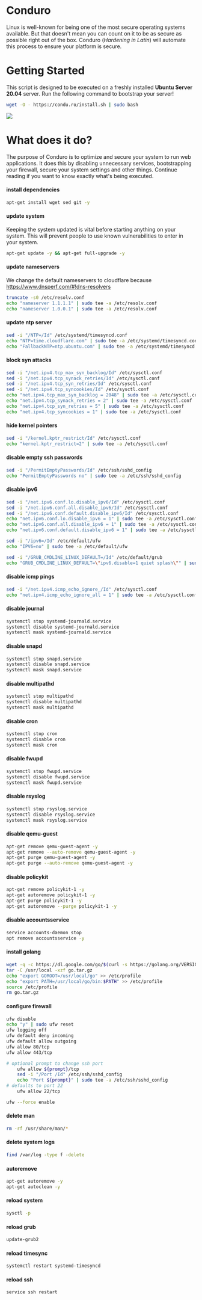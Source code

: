 # Conduro 
Linux is well-known for being one of the most secure operating systems available. But that doesn't mean you can count on it to be as secure as possible right out of the box. Conduro (_Hardening in Latin_) will automate this process to ensure your platform is secure.

# Getting Started
This script is designed to be executed on a freshly installed **Ubuntu Server 20.04** server. Run the following command to bootstrap your server!

```bash
wget -O - https://condu.ro/install.sh | sudo bash
```
![](https://i.imgur.com/RvdJQjU.gif)

# What does it do?
The purpose of Conduro is to optimize and secure your system to run web applications. It does this by disabling unnecessary services, bootstrapping your firewall, secure your system settings and other things. Continue reading if you want to know exactly what's being executed.

#### install dependencies
```bash
apt-get install wget sed git -y
```

#### update system
Keeping the system updated is vital before starting anything on your system. This will prevent people to use known vulnerabilities to enter in your system.
```bash
apt-get update -y && apt-get full-upgrade -y
```

#### update nameservers
We change the default nameservers to cloudflare because https://www.dnsperf.com/#!dns-resolvers
```bash
truncate -s0 /etc/resolv.conf
echo "nameserver 1.1.1.1" | sudo tee -a /etc/resolv.conf
echo "nameserver 1.0.0.1" | sudo tee -a /etc/resolv.conf
```
#### update ntp server
```bash
sed -i "/NTP=/Id" /etc/systemd/timesyncd.conf
echo "NTP=time.cloudflare.com" | sudo tee -a /etc/systemd/timesyncd.conf
echo "FallbackNTP=ntp.ubuntu.com" | sudo tee -a /etc/systemd/timesyncd.conf
```

#### block syn attacks
```bash
sed -i "/net.ipv4.tcp_max_syn_backlog/Id" /etc/sysctl.conf
sed -i "/net.ipv4.tcp_synack_retries/Id" /etc/sysctl.conf
sed -i "/net.ipv4.tcp_syn_retries/Id" /etc/sysctl.conf
sed -i "/net.ipv4.tcp_syncookies/Id" /etc/sysctl.conf
echo "net.ipv4.tcp_max_syn_backlog = 2048" | sudo tee -a /etc/sysctl.conf
echo "net.ipv4.tcp_synack_retries = 2" | sudo tee -a /etc/sysctl.conf
echo "net.ipv4.tcp_syn_retries = 5" | sudo tee -a /etc/sysctl.conf
echo "net.ipv4.tcp_syncookies = 1" | sudo tee -a /etc/sysctl.conf
```

#### hide kernel pointers
```bash
sed -i "/kernel.kptr_restrict/Id" /etc/sysctl.conf
echo "kernel.kptr_restrict=2" | sudo tee -a /etc/sysctl.conf
```

#### disable empty ssh passwords
```bash
sed -i "/PermitEmptyPasswords/Id" /etc/ssh/sshd_config
echo "PermitEmptyPasswords no" | sudo tee -a /etc/ssh/sshd_config
```

#### disable ipv6
```bash
sed -i "/net.ipv6.conf.lo.disable_ipv6/Id" /etc/sysctl.conf
sed -i "/net.ipv6.conf.all.disable_ipv6/Id" /etc/sysctl.conf
sed -i "/net.ipv6.conf.default.disable_ipv6/Id" /etc/sysctl.conf
echo "net.ipv6.conf.lo.disable_ipv6 = 1" | sudo tee -a /etc/sysctl.conf
echo "net.ipv6.conf.all.disable_ipv6 = 1" | sudo tee -a /etc/sysctl.conf
echo "net.ipv6.conf.default.disable_ipv6 = 1" | sudo tee -a /etc/sysctl.conf

sed -i "/ipv6=/Id" /etc/default/ufw
echo "IPV6=no" | sudo tee -a /etc/default/ufw

sed -i "/GRUB_CMDLINE_LINUX_DEFAULT=/Id" /etc/default/grub
echo "GRUB_CMDLINE_LINUX_DEFAULT=\"ipv6.disable=1 quiet splash\"" | sudo tee -a /etc/default/grub
```

#### disable icmp pings
```bash
sed -i "/net.ipv4.icmp_echo_ignore_/Id" /etc/sysctl.conf
echo "net.ipv4.icmp_echo_ignore_all = 1" | sudo tee -a /etc/sysctl.conf
```

#### disable journal
```bash
systemctl stop systemd-journald.service
systemctl disable systemd-journald.service
systemctl mask systemd-journald.service
```

#### disable snapd
```bash
systemctl stop snapd.service
systemctl disable snapd.service
systemctl mask snapd.service
```

#### disable multipathd
```bash
systemctl stop multipathd
systemctl disable multipathd
systemctl mask multipathd
```

#### disable cron
```bash
systemctl stop cron
systemctl disable cron
systemctl mask cron
```

#### disable fwupd
```bash
systemctl stop fwupd.service
systemctl disable fwupd.service
systemctl mask fwupd.service
```

#### disable rsyslog
```bash
systemctl stop rsyslog.service
systemctl disable rsyslog.service
systemctl mask rsyslog.service
```

#### disable qemu-guest
```bash
apt-get remove qemu-guest-agent -y
apt-get remove --auto-remove qemu-guest-agent -y
apt-get purge qemu-guest-agent -y
apt-get purge --auto-remove qemu-guest-agent -y
```

#### disable policykit
```bash
apt-get remove policykit-1 -y
apt-get autoremove policykit-1 -y
apt-get purge policykit-1 -y
apt-get autoremove --purge policykit-1 -y
```

#### disable accountsservice
```bash
service accounts-daemon stop
apt remove accountsservice -y
```

#### install golang
```bash
wget -q -c https://dl.google.com/go/$(curl -s https://golang.org/VERSION?m=text).linux-amd64.tar.gz -O go.tar.gz
tar -C /usr/local -xzf go.tar.gz
echo "export GOROOT=/usr/local/go" >> /etc/profile
echo "export PATH=/usr/local/go/bin:$PATH" >> /etc/profile
source /etc/profile
rm go.tar.gz
```

#### configure firewall
```bash
ufw disable
echo "y" | sudo ufw reset
ufw logging off
ufw default deny incoming
ufw default allow outgoing
ufw allow 80/tcp
ufw allow 443/tcp

# optional prompt to change ssh port
    ufw allow ${prompt}/tcp
    sed -i "/Port /Id" /etc/ssh/sshd_config
    echo "Port ${prompt}" | sudo tee -a /etc/ssh/sshd_config
# defaults to port 22
    ufw allow 22/tcp

ufw --force enable
```

#### delete man
```bash
rm -rf /usr/share/man/*
```

#### delete system logs
```bash
find /var/log -type f -delete
```

#### autoremove
```bash
apt-get autoremove -y
apt-get autoclean -y
```

#### reload system
```bash
sysctl -p
```

#### reload grub
```bash
update-grub2
```

#### reload timesync
```bash
systemctl restart systemd-timesyncd
```

#### reload ssh
```bash
service ssh restart
```